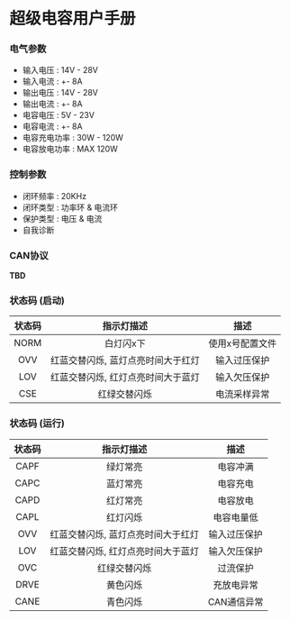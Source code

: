 # 超级电容用户手册

### 电气参数

* 输入电压 : 14V - 28V
* 输入电流 : +- 8A
* 输出电压 : 14V - 28V
* 输出电流 : +- 8A
* 电容电压 : 5V - 23V
* 电容电流 : +- 8A
* 电容充电功率 : 30W - 120W
* 电容放电功率 : MAX 120W

### 控制参数

* 闭环频率 : 20KHz
* 闭环类型 : 功率环 & 电流环
* 保护类型 : 电压 & 电流
* 自我诊断

### CAN协议

**TBD**

### 状态码 (启动)

| 状态码  |       指示灯描述        |    描述    |
|:----:|:------------------:|:--------:|
| NORM |       白灯闪x下        | 使用x号配置文件 |
| OVV  | 红蓝交替闪烁, 蓝灯点亮时间大于红灯 |  输入过压保护  |
| LOV  | 红蓝交替闪烁, 红灯点亮时间大于蓝灯 |  输入欠压保护  |
| CSE  |       红绿交替闪烁       |  电流采样异常  |

### 状态码 (运行)

| 状态码  |       指示灯描述        |   描述    |
|:----:|:------------------:|:-------:|
| CAPF |        绿灯常亮        |  电容冲满   |
| CAPC |        蓝灯常亮        |  电容充电   |
| CAPD |        红灯常亮        |  电容放电   |
| CAPL |        红灯闪烁        |  电容电量低  |
| OVV  | 红蓝交替闪烁, 蓝灯点亮时间大于红灯 | 输入过压保护  |
| LOV  | 红蓝交替闪烁, 红灯点亮时间大于蓝灯 | 输入欠压保护  |
| OVC  |       红绿交替闪烁       |  过流保护   |
| DRVE |        黄色闪烁        |  充放电异常  |
| CANE |        青色闪烁        | CAN通信异常 |